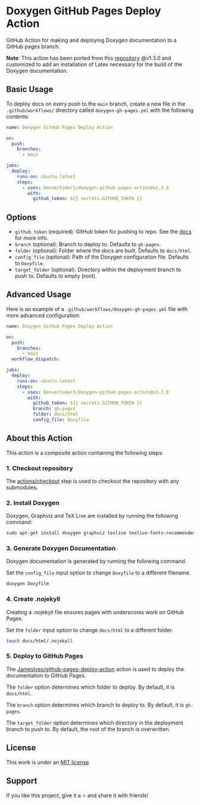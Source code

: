 # Doxygen GitHub Pages Deploy Action

GitHub Action for making and deploying Doxygen documentation to a GitHub pages branch.

**Note**: This action has been ported from this [repository](https://github.com/DenverCoder1/doxygen-github-pages-action) @v1.3.0 and customized to add an installation of Latex necessary for the build of the Doxygen documentation.

## Basic Usage

To deploy docs on every push to the `main` branch, create a new file in the `.github/workflows/` directory called `doxygen-gh-pages.yml` with the following contents:

```yml
name: Doxygen GitHub Pages Deploy Action

on:
  push:
    branches:
      - main

jobs:
  deploy:
    runs-on: ubuntu-latest
    steps:
      - uses: DenverCoder1/doxygen-github-pages-action@v1.3.0
        with:
          github_token: ${{ secrets.GITHUB_TOKEN }}
```

## Options

- `github_token` (required): GitHub token for pushing to repo. See the [docs](https://git.io/passing-token) for more info.
- `branch` (optional): Branch to deploy to. Defaults to `gh-pages`.
- `folder` (optional): Folder where the docs are built. Defaults to `docs/html`.
- `config_file` (optional): Path of the Doxygen configuration file. Defaults to `Doxyfile`.
- `target_folder` (optional): Directory within the deployment branch to push to. Defaults to empty (root).

## Advanced Usage

Here is an example of a `.github/workflows/doxygen-gh-pages.yml` file with more advanced configuration:

```yml
name: Doxygen GitHub Pages Deploy Action

on:
  push:
    branches:
      - main
  workflow_dispatch:

jobs:
  deploy:
    runs-on: ubuntu-latest
    steps:
      - uses: DenverCoder1/doxygen-github-pages-action@v1.3.0
        with:
          github_token: ${{ secrets.GITHUB_TOKEN }}
          branch: gh-pages
          folder: docs/html
          config_file: Doxyfile
```

## About this Action

This action is a composite action containing the following steps:

### 1. Checkout repository

The [actions/checkout](https://github.com/actions/checkout) step is used to checkout the repository with any submodules.

### 2. Install Doxygen

Doxygen, Graphviz and TeX Live are installed by running the following command:

```bash
sudo apt-get install doxygen graphviz texlive texlive-fonts-recommended -y
```

### 3. Generate Doxygen Documentation

Doxygen documentation is generated by running the following command.

Set the `config_file` input option to change `Doxyfile` to a different filename.

```bash
doxygen Doxyfile
```

### 4. Create .nojekyll

Creating a .nojekyll file ensures pages with underscores work on GitHub Pages.

Set the `folder` input option to change `docs/html` to a different folder.

```bash
touch docs/html/.nojekyll
```

### 5. Deploy to GitHub Pages

The [JamesIves/github-pages-deploy-action](https://github.com/JamesIves/github-pages-deploy-action) action is used to deploy the documentation to GitHub Pages.

The `folder` option determines which folder to deploy. By default, it is `docs/html`.

The `branch` option determines which branch to deploy to. By default, it is `gh-pages`.

The `target_folder` option determines which directory in the deployment branch to push to. By default, the root of the branch is overwritten.

## License

This work is under an [MIT license](LICENSE)

## Support

If you like this project, give it a ⭐ and share it with friends!
